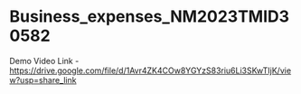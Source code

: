 # Business_expenses_NM2023TMID30582


Demo Video Link - https://drive.google.com/file/d/1Avr4ZK4COw8YGYzS83riu6Li3SKwTIjK/view?usp=share_link
